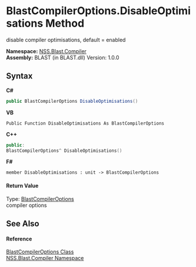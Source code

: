 # BlastCompilerOptions.DisableOptimisations Method 
 

disable compiler optimisations, default = enabled

**Namespace:**&nbsp;<a href="26a25caa-f50b-92ad-f15c-dbb9db1493ae">NSS.Blast.Compiler</a><br />**Assembly:**&nbsp;BLAST (in BLAST.dll) Version: 1.0.0

## Syntax

**C#**<br />
``` C#
public BlastCompilerOptions DisableOptimisations()
```

**VB**<br />
``` VB
Public Function DisableOptimisations As BlastCompilerOptions
```

**C++**<br />
``` C++
public:
BlastCompilerOptions^ DisableOptimisations()
```

**F#**<br />
``` F#
member DisableOptimisations : unit -> BlastCompilerOptions 

```


#### Return Value
Type: <a href="acd2f6cc-9dc8-39b3-7ff6-2a1a35ecce47">BlastCompilerOptions</a><br />compiler options

## See Also


#### Reference
<a href="acd2f6cc-9dc8-39b3-7ff6-2a1a35ecce47">BlastCompilerOptions Class</a><br /><a href="26a25caa-f50b-92ad-f15c-dbb9db1493ae">NSS.Blast.Compiler Namespace</a><br />